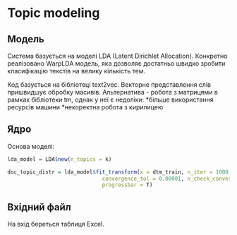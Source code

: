 Topic modeling
================

Модель
------

Система базується на моделі LDA (Latent Dirichlet Allocation). Конкретно реалізовано WarpLDA модель, яка дозволяє достатньо швидко зробити класифікацію текстів на велику кількість тем.

Код базується на бібліотеці text2vec. Векторне представлення слів пришвидшує обробку масивів. Альтернатива - робота з матрицями в рамках бібліотеки tm, однак у неї є недоліки: *більше використання ресурсів машини *некоректна робота з кирилицею

Ядро
----

Основа моделі:

``` r
lda_model = LDA$new(n_topics = k)

doc_topic_distr = lda_model$fit_transform(x = dtm_train, n_iter = 1000, 
                              convergence_tol = 0.00001, n_check_convergence = 25,  
                              progressbar = T)
```

Вхідний файл
------------

На вхід береться таблиця Excel.
